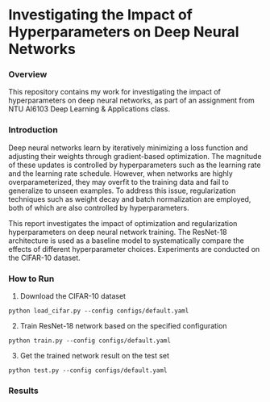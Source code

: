 # Investigating the Impact of Hyperparameters on Deep Neural Networks

### Overview

This repository contains my work for investigating the impact of hyperparameters on deep neural networks, as part of an assignment from NTU AI6103 Deep Learning & Applications class.

### Introduction

Deep neural networks learn by iteratively minimizing a loss function and adjusting their weights through gradient-based optimization. The magnitude of these updates is controlled by hyperparameters such as the learning rate and the learning rate schedule. However, when networks are highly overparameterized, they may overfit to the training data and fail to generalize to unseen examples. To address this issue, regularization techniques such as weight decay and batch normalization are employed, both of which are also controlled by hyperparameters.

This report investigates the impact of optimization and regularization hyperparameters on deep neural network training. The ResNet-18 architecture is used as a baseline model to systematically compare the effects of different hyperparameter choices. Experiments are conducted on the CIFAR-10 dataset.

### How to Run

1. Download the CIFAR-10 dataset

```
python load_cifar.py --config configs/default.yaml
```

2. Train ResNet-18 network based on the specified configuration

```
python train.py --config configs/default.yaml
```

3. Get the trained network result on the test set

```
python test.py --config configs/default.yaml
```

### Results
